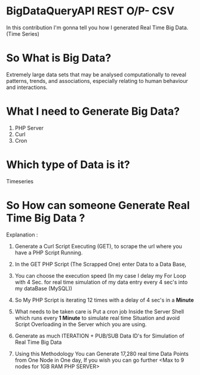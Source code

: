 # BigDataQueryAPI     REST     O/P- CSV

In this contribution I'm gonna tell you how I generated Real Time Big Data.(Time Series)

# So What is Big Data?
Extremely large data sets that may be analysed computationally to reveal patterns, trends, and associations, especially relating to human behaviour and interactions.

# What I need to Generate Big Data?
1. PHP Server
2. Curl
3. Cron

# Which type of Data is it?
Timeseries

# So How can someone Generate Real Time Big Data ?
Explanation :
1. Generate a Curl Script Executing (GET), to scrape the url where you have a PHP Script Running.

2. In the GET PHP Script (The Scrapped One) enter Data to a Data Base, 

3. You can choose the execution speed (In my case I delay my For Loop with 4 Sec. for real time simulation of my data entry every 4 sec's into my dataBase (MySQL))

4. So My PHP Script is iterating 12 times with a delay of 4 sec's in a <b>Minute</b>

5. What needs to be taken care is Put a cron job Inside the Server Shell which runs every <b>1 Minute</b> to simulate real time Situation and avoid Script Overloading in the Server which you are using.

6. Generate as much ITERATION + PUB/SUB Data ID's for Simulation of Real Time Big Data

7. Using this Methodology You can Generate 17,280 real time Data Points from One Node in One day, If you wish you can go further <Max to 9 nodes for 1GB RAM PHP SERVER>






